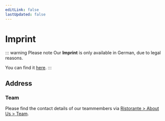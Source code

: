 ```yaml
---
editLink: false
lastUpdated: false
---
```


# Imprint

::: warning Please note
Our **Imprint** is only available in German, due to legal reasons.

You can find it [here](../../../legal/imprint/index.md#impressum).
:::

## Address

<RistoranteAddress/>

### Team

Please find the contact details of our teammembers via [Ristorante > About Us > Team](../../ristorante/index.md#team).
